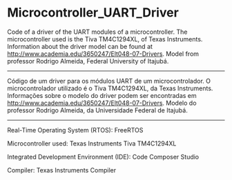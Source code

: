 # Microcontroller_UART_Driver

Code of a driver of the UART modules of a microcontroller.
The microcontroller used is the Tiva TM4C1294XL, of Texas Instruments.
Information about the driver model can be found at http://www.academia.edu/3650247/Elt048-07-Drivers. Model from professor Rodrigo Almeida, 
Federal University of Itajubá.
_____

Código de um driver para os módulos UART de um microcontrolador.
O microcontrolador utilizado é o Tiva TM4C1294XL, da Texas Instruments.
Informações sobre o modelo do driver podem ser encontradas em http://www.academia.edu/3650247/Elt048-07-Drivers. Modelo do professor Rodrigo 
Almeida, da Universidade Federal de Itajubá.

_____

Real-Time Operating System (RTOS): FreeRTOS

Microcontroller used: Texas Instruments Tiva TM4C1294XL

Integrated Development Environment (IDE): Code Composer Studio

Compiler: Texas Instruments Compiler


